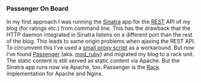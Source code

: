 ### Passenger On Board

In my first  approach I was running  the [Sinatra][1] app for  the [REST][2] API
of my blog (for ratings etc.) from  command line. This has the drawback that the
HTTP daemon integrated in  Sinatra listens on a different port  than the rest of
the blog.  This leads  to same  origin problems  when ajaxing  the REST  API. To
circumvent this  I've used a  [small proxy script][3]  as a workaround.  But now
I've found  [Passenger][4] (aka. [mod_ruby][5]) and  migrated my blog to  a rack
unit. The static content  is still served as static content  via Apache. But the
Sinatra app runs now via Apache,  too. Passenger is the [Rack][6] implementation
for Apache and Nginx.

[1]: http://www.sinatrarb.com/
[2]: http://en.wikipedia.org/wiki/Representational_state_transfer
[3]: https://github.com/Weltraumschaf/php-stdlib/blob/master/src/stdlib/CrossDomainProxy.php
[4]: http://www.modrails.com/
[5]: http://en.wikipedia.org/wiki/Phusion_Passenger
[6]: http://rack.rubyforge.org/